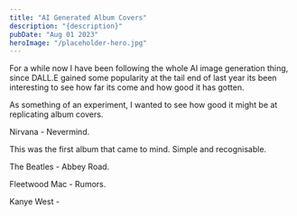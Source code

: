 ```yaml
---
title: "AI Generated Album Covers"
description: "{description}"
pubDate: "Aug 01 2023"
heroImage: "/placeholder-hero.jpg"
---
```


For a while now I have been following the whole AI image generation thing, since DALL.E gained some popularity at the tail end of last year its been interesting to see how far its come and how good it has gotten.

As something of an experiment, I wanted to see how good it might be at replicating album covers.

Nirvana - Nevermind.

This was the first album that came to mind. Simple and recognisable.

The Beatles - Abbey Road.

Fleetwood Mac - Rumors.

Kanye West -
